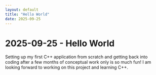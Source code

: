 ```yaml
---
layout: default
title: "Hello World"
date: 2025-09-25
---
```


# 2025-09-25 - Hello World

Setting up my first C++ application from scratch and getting back into coding after a few months of conceptual work only
is so much fun! I am looking forward to working on this project and learning C++.